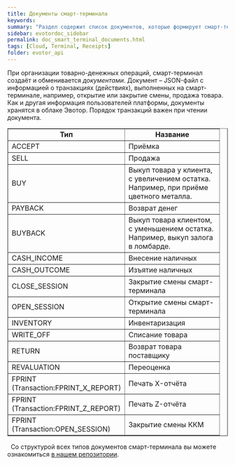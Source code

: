 ```yaml
---
title: Документы смарт-терминала
keywords:
summary: "Раздел содержит список документов, которые формирует смарт-терминал."
sidebar: evotordoc_sidebar
permalink: doc_smart_terminal_documents.html
tags: [Cloud, Terminal, Receipts]
folder: evotor_api
---
```


При организации товарно-денежных операций, смарт-терминал создаёт и обменивается _документами_. Документ – JSON-файл с информацией о транзакциях (действиях), выполненных на смарт-терминале, например, открытие или закрытие смены, продажа товара. Как и другая информация пользователей платформы, документы хранятся в облаке Эвотор. Порядок транзакций важен при чтении документа.

<table dir="ltr" border="1" cellspacing="0" cellpadding="10"><colgroup><col width="261"> <col width="217"></colgroup>

<tbody>

<tr>

<td style="text-align: center;" data-sheets-value="{&quot;1&quot;:2,&quot;2&quot;:&quot;\u0422\u0438\u043f&quot;}"><b>Тип</b></td>

<td style="text-align: center;" data-sheets-value="{&quot;1&quot;:2,&quot;2&quot;:&quot;\u041d\u0430\u0437\u0432\u0430\u043d\u0438\u0435&quot;}"><b>Название</b></td>

</tr>

<tr>

<td data-sheets-value="{&quot;1&quot;:2,&quot;2&quot;:&quot;ACCEPT&quot;}">ACCEPT</td>

<td data-sheets-value="{&quot;1&quot;:2,&quot;2&quot;:&quot;\u041f\u0440\u0438\u0451\u043c\u043a\u0430&quot;}">Приёмка</td>

</tr>

<tr>

<td data-sheets-value="{&quot;1&quot;:2,&quot;2&quot;:&quot;SELL&quot;}">SELL</td>

<td data-sheets-value="{&quot;1&quot;:2,&quot;2&quot;:&quot;\u041f\u0440\u043e\u0434\u0430\u0436\u0430&quot;}">Продажа</td>

</tr>

<tr>

<td data-sheets-value="{&quot;1&quot;:2,&quot;2&quot;:&quot;BUY&quot;}">BUY</td>

<td data-sheets-value="{&quot;1&quot;:2,&quot;2&quot;:&quot;\u041f\u0440\u043e\u0434\u0430\u0436\u0430&quot;}">Выкуп товара у клиента, с увеличением остатка. Например, при приёме цветного металла.</td>

</tr>

<tr>

<td data-sheets-value="{&quot;1&quot;:2,&quot;2&quot;:&quot;PAYBACK&quot;}">PAYBACK</td>

<td data-sheets-value="{&quot;1&quot;:2,&quot;2&quot;:&quot;\u0412\u043e\u0437\u0432\u0440\u0430\u0442 \u0434\u0435\u043d\u0435\u0433&quot;}">Возврат денег</td>

</tr>

<tr>

<td data-sheets-value="{&quot;1&quot;:2,&quot;2&quot;:&quot;PAYBACK&quot;}">BUYBACK</td>

<td data-sheets-value="{&quot;1&quot;:2,&quot;2&quot;:&quot;\u0412\u043e\u0437\u0432\u0440\u0430\u0442 \u0434\u0435\u043d\u0435\u0433&quot;}">Выкуп товара клиентом, с уменьшением остатка. Например, выкуп залога в ломбарде.</td>

</tr>

<tr>

<td data-sheets-value="{&quot;1&quot;:2,&quot;2&quot;:&quot;CASH_INCOME&quot;}">CASH_INCOME</td>

<td data-sheets-value="{&quot;1&quot;:2,&quot;2&quot;:&quot;\u0412\u043d\u0435\u0441\u0435\u043d\u0438\u0435 \u043d\u0430\u043b\u0438\u0447\u043d\u044b\u0445&quot;}">Внесение наличных</td>

</tr>

<tr>

<td data-sheets-value="{&quot;1&quot;:2,&quot;2&quot;:&quot;CASH_OUTCOME&quot;}">CASH_OUTCOME</td>

<td data-sheets-value="{&quot;1&quot;:2,&quot;2&quot;:&quot;\u0418\u0437\u044a\u044f\u0442\u0438\u0435 \u043d\u0430\u043b\u0438\u0447\u043d\u044b\u0445&quot;}">Изъятие наличных</td>

</tr>

<tr>

<td data-sheets-value="{&quot;1&quot;:2,&quot;2&quot;:&quot;CLOSE_SESSION&quot;}">CLOSE_SESSION</td>

<td data-sheets-value="{&quot;1&quot;:2,&quot;2&quot;:&quot;\u0417\u0430\u043a\u0440\u044b\u0442\u0438\u0435 \u0441\u043c\u0435\u043d\u044b \u0441\u043c\u0430\u0440\u0442-\u0442\u0435\u0440\u043c\u0438\u043d\u0430\u043b\u0430&quot;}">Закрытие смены смарт-терминала</td>

</tr>

<tr>

<td data-sheets-value="{&quot;1&quot;:2,&quot;2&quot;:&quot;OPEN_SESSION&quot;}">OPEN_SESSION</td>

<td data-sheets-value="{&quot;1&quot;:2,&quot;2&quot;:&quot;\u041e\u0442\u043a\u0440\u044b\u0442\u0438\u0435 \u0441\u043c\u0435\u043d\u044b \u0441\u043c\u0430\u0440\u0442-\u0442\u0435\u0440\u043c\u0438\u043d\u0430\u043b\u0430&quot;}">Открытие смены смарт-терминала</td>

</tr>

<tr>

<td data-sheets-value="{&quot;1&quot;:2,&quot;2&quot;:&quot;INVENTORY&quot;}">INVENTORY</td>

<td data-sheets-value="{&quot;1&quot;:2,&quot;2&quot;:&quot;\u0418\u043d\u0432\u0435\u043d\u0442\u0430\u0440\u0438\u0437\u0430\u0446\u0438\u044f&quot;}">Инвентаризация</td>

</tr>

<tr>

<td data-sheets-value="{&quot;1&quot;:2,&quot;2&quot;:&quot;WRITE_OFF&quot;}">WRITE_OFF</td>

<td data-sheets-value="{&quot;1&quot;:2,&quot;2&quot;:&quot;\u0421\u043f\u0438\u0441\u0430\u043d\u0438\u0435 \u0442\u043e\u0432\u0430\u0440\u0430&quot;}">Списание товара</td>

</tr>

<tr>

<td data-sheets-value="{&quot;1&quot;:2,&quot;2&quot;:&quot;RETURN&quot;}">RETURN</td>

<td data-sheets-value="{&quot;1&quot;:2,&quot;2&quot;:&quot;\u0412\u043e\u0437\u0432\u0440\u0430\u0442 \u0442\u043e\u0432\u0430\u0440\u0430 \u043f\u043e\u0441\u0442\u0430\u0432\u0449\u0438\u043a\u0443&quot;}">Возврат товара поставщику</td>

</tr>

<tr>

<td data-sheets-value="{&quot;1&quot;:2,&quot;2&quot;:&quot;REVALUATION&quot;}">REVALUATION</td>

<td data-sheets-value="{&quot;1&quot;:2,&quot;2&quot;:&quot;\u041f\u0435\u0440\u0435\u043e\u0446\u0435\u043d\u043a\u0430&quot;}">Переоценка</td>

</tr>

<tr>

<td data-sheets-value="{&quot;1&quot;:2,&quot;2&quot;:&quot;FPRINT (Transaction:FPRINT_X_REPORT)&quot;}">FPRINT (Transaction:FPRINT_X_REPORT)</td>

<td data-sheets-value="{&quot;1&quot;:2,&quot;2&quot;:&quot;\u041f\u0435\u0447\u0430\u0442\u044c X-\u043e\u0442\u0447\u0451\u0442\u0430&quot;}">Печать X-отчёта</td>

</tr>

<tr>

<td data-sheets-value="{&quot;1&quot;:2,&quot;2&quot;:&quot;FPRINT (Transaction:FPRINT_Z_REPORT)&quot;}">FPRINT (Transaction:FPRINT_Z_REPORT)</td>

<td data-sheets-value="{&quot;1&quot;:2,&quot;2&quot;:&quot;\u041f\u0435\u0447\u0430\u0442\u044c Z-\u043e\u0442\u0447\u0451\u0442\u0430&quot;}">Печать Z-отчёта</td>

</tr>

<tr>

<td data-sheets-value="{&quot;1&quot;:2,&quot;2&quot;:&quot;FPRINT (Transaction:OPEN_SESSION)&quot;}">FPRINT (Transaction:OPEN_SESSION)</td>

<td data-sheets-value="{&quot;1&quot;:2,&quot;2&quot;:&quot;\u0417\u0430\u043a\u0440\u044b\u0442\u0438\u0435 \u0441\u043c\u0435\u043d\u044b \u041a\u041a\u041c&quot;}">Закрытие смены ККМ</td>

</tr>

</tbody>

</table>

  Со структурой всех типов документов смарт-терминала вы можете ознакомиться [в нашем репозитории](https://github.com/evotor/documentation-api/tree/master/pos-docs).

